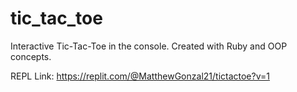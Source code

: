 # tic_tac_toe

Interactive Tic-Tac-Toe in the console. Created with Ruby and OOP concepts.

REPL Link: https://replit.com/@MatthewGonzal21/tictactoe?v=1
